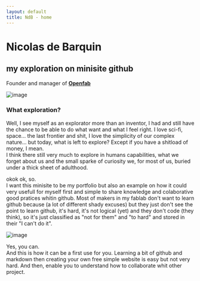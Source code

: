 ```yaml
---
layout: default
title: NdB - home
---
```


# Nicolas de Barquin
## my exploration on minisite github

Founder and manager of **[Openfab](http://openfab.be)**  

![image](https://user-images.githubusercontent.com/12049360/32322176-eb1bb2de-bfc3-11e7-97d8-a2d65d46fec7.png)

### What exploration?

Well, I see myself as an explorator more than an inventor, I had and still have the chance to be able to do what want and what I feel right. 
I love sci-fi, space... the last frontier and shit, I love the simplicity of our complex nature... but today, what is left to explore? Except if you have a shitload of money, I mean.  
I think there still very much to explore in humans capabilities, what we forget about us and the small sparke of curiosity we, for most of us, buried under a thick sheet of adulthood. 

okok ok, so.  
I want this minisite to be my portfolio but also an example on how it could very usefull for myself first and simple to share knowledge and colaborative good pratices whitin github. 
Most of makers in my fablab don't want to learn github because (a lot of different shady excuses) but they just don't see the point to learn github, it's hard, it's not logical (yet) and they don't code (they think), so it's just classified as "not for them" and "to hard" and stored in their "I can't do it".  

![image](https://user-images.githubusercontent.com/12049360/32323816-861f4b74-bfc9-11e7-9795-781b90381454.png)

Yes, you can.  
And this is how it can be a first use for you. Learning a bit of github and markdown then creating your own free simple website is easy but not very hard. And then, enable you to understand how to collaborate whit other project.  



